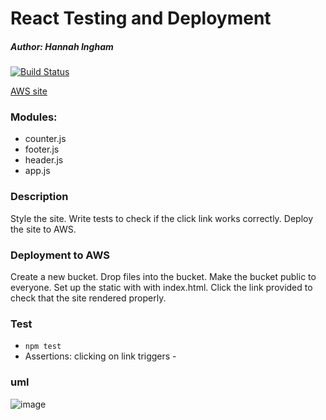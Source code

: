 
# React Testing and Deployment

##### Author: Hannah Ingham

[![Build Status](https://www.travis-ci.com/hingham/react-testing.svg?branch=master)](https://www.travis-ci.com/hingham/react-testing)

[AWS site](http://hi-react-testing.s3-website-us-west-2.amazonaws.com/)

### Modules:
* counter.js
* footer.js
* header.js
* app.js

### Description
Style the site. Write tests to check if the click link works correctly. Deploy the site to AWS.


### Deployment to AWS
Create a new bucket. Drop files into the bucket. Make the bucket public to everyone. Set up the static with with index.html. Click the link provided to check that the site rendered properly. 



### Test
* `npm test`
* Assertions: clicking on link triggers - 

### uml
![image](./assets/uml-react.JPG)
